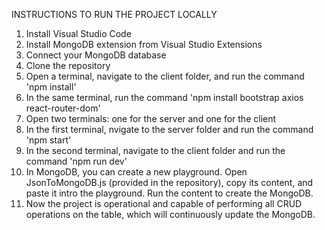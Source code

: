 INSTRUCTIONS TO RUN THE PROJECT LOCALLY

1. Install Visual Studio Code
2. Install MongoDB extension from Visual Studio Extensions
3. Connect your MongoDB database
4. Clone the repository
5. Open a terminal, navigate to the client folder, and run the command 'npm install'
6. In the same terminal, run the command 'npm install bootstrap axios react-router-dom'
7. Open two terminals: one for the server and one for the client
8. In the first terminal, nvigate to the server folder and run the command 'npm start'
9. In the second terminal, navigate to the client folder and run  the command 'npm run dev'
10. In MongoDB, you can create a new playground. Open JsonToMongoDB.js (provided in the repository), copy its content, and paste it intro the playground. Run the content to create the MongoDB.
11. Now the project is operational and capable of performing all CRUD operations on the table, which will continuously update the MongoDB.
